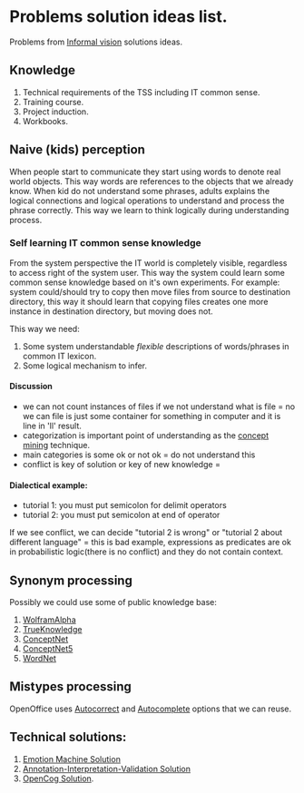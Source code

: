 # Problems solution ideas list.
Problems from [Informal vision](https://github.com/menta/menta-0.3/blob/master/doc/informal/vision-informal.md) solutions ideas.


## Knowledge

 1. Technical requirements of the TSS including IT common sense.
 1. Training course.
 1. Project induction.
 1. Workbooks.

## Naive (kids) perception

When people start to communicate they start using words to denote real world objects. This way words are references to
the objects that we already know. When kid do not understand some phrases, adults explains the logical connections and
logical operations to understand and process the phrase correctly. This way we learn to think logically during understanding process.

### Self learning IT common sense knowledge

From the system perspective the IT world is completely visible, regardless to access right of the system user.
This way the system could learn some common sense knowledge based on it's own experiments.
For example: system could/should try to copy then move files from source to destination directory,
this way it should learn that copying files creates one more instance in destination directory, but moving does not.

This way we need:

 1. Some system understandable *flexible* descriptions of words/phrases in common IT lexicon.
 1. Some logical mechanism to infer.

#### Discussion

- we can not count instances of files if we not understand what is file = no we can file is just some container for something in computer and it is line in 'll' result.
- categorization is important point of understanding as the [concept mining](http://en.wikipedia.org/wiki/Concept_mining) technique.
- main categories is some ok or not ok = do not understand this
- conflict is key of solution or key of new knowledge =

#### Dialectical example:

 - tutorial 1: you must put semicolon for delimit operators
 - tutorial 2: you must put semicolon at end of operator

If we see conflict, we can decide "tutorial 2 is wrong" or "tutorial 2 about different language" = this is bad example, expressions as predicates are ok in probabilistic logic(there is no conflict)
and they do not contain context.

## Synonym processing
Possibly we could use some of public knowledge base:

 1. [WolframAlpha](http://www.wolframalpha.com/input/?i=what+is+the+meaning+of+life)
 1. [TrueKnowledge](http://www.trueknowledge.com/q/what_is_the_meaning_of_life)
 1. [ConceptNet](http://csc.media.mit.edu/conceptnet)
 1. [ConceptNet5](http://conceptnet5.media.mit.edu/)
 1. [WordNet](http://wordnet.princeton.edu/)

## Mistypes processing

 OpenOffice uses [Autocorrect](http://www.openoffice.org/api/docs/common/ref/com/sun/star/util/PathSettings.html#AutoCorrect)
 and [Autocomplete](http://www.openoffice.org/api/docs/common/ref/com/sun/star/awt/UnoControlComboBoxModel.html#Autocomplete) options that we can reuse.

## Technical solutions:

 1. [Emotion Machine Solution](https://github.com/menta/menta-0.3/blob/master/doc/informal/emotion-machine.md)
 1. [Annotation-Interpretation-Validation Solution](https://github.com/menta/menta-0.3/blob/master/doc/informal/annotation-interpretation-validation.md)
 1. [OpenCog Solution](http://opencog.org/projects/).
